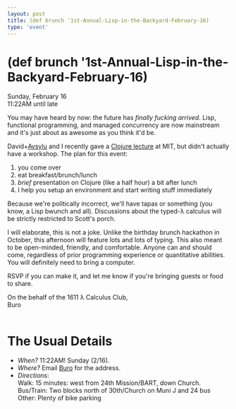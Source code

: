 ```yaml
---
layout: post
title: (def brunch '1st-Annual-Lisp-in-the-Backyard-February-16)
type: 'event'
---
```


# (def brunch '1st-Annual-Lisp-in-the-Backyard-February-16) <br>

Sunday, February 16<br>
11:22AM until late <br>

You may have heard by now: the future has _finally fucking arrived_. Lisp,
functional programming, and managed concurrency are now mainstream and it's
just about as awesome as you think it'd be.

David+[Aysylu](http://aysy.lu/) and I recently gave a
[Clojure lecture](http://flausenhaus.org/lambda/) at MIT, but didn't actually
have a workshop. The plan for this event:

1. you come over <br>
2. eat breakfast/brunch/lunch <br>
3. *brief* presentation on Clojure (like a half hour) a bit after lunch <br>
4. I help you setup an environment and start writing stuff immediately <br>

Because we're politically incorrect, we'll have tapas or something (you know, a
Lisp bwunch and all). Discussions about the typed-λ calculus will be strictly
restricted to Scott's porch.

I will elaborate, this is not a joke. Unlike the birthday brunch hackathon in
October, this afternoon will feature lots and lots of typing. This also meant
to be open-minded, friendly, and comfortable. Anyone can and should come,
regardless of prior programming experience or quantitative abilities. You will
definitely need to bring a computer.

RSVP if you can make it, and let me know if you're bringing guests or food to
share.

On the behalf of the 1611 λ Calculus Club,<br>
Buro
<br>
<br>
# The Usual Details
- *When?* 11:22AM! Sunday (2/16).
- *Where?* Email [Buro](mailto:mookerji@gmail.com) for the address.
- *Directions*:<br>
  Walk: 15 minutes: west from 24th Mission/BART, down Church. <br>
  Bus/Train: Two blocks north of 30th/Church on Muni J and 24 bus <br>
  Other: Plenty of bike parking <br>
